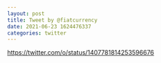 ```yaml
--- 
layout: post 
title: Tweet by @fiatcurrency 
date: 2021-06-23 1624476337 
categories: twitter 
--- 
```

https://twitter.com/o/status/1407781814253596676